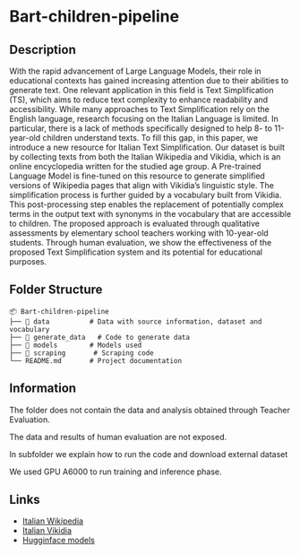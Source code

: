 # Bart-children-pipeline

## Description
With the rapid advancement of Large Language Models, their role in educational contexts has gained increasing attention due to their abilities to generate text. One relevant application in this field is Text Simplification (TS), which aims to reduce text complexity to enhance readability and accessibility. While many approaches to Text Simplification rely on the English language, research focusing on the Italian Language is limited. In particular, there is a lack of methods specifically designed to help 8- to 11-year-old children understand texts. To fill this gap, in this paper, we introduce a new resource for Italian Text Simplification. Our dataset is built by collecting texts from both the Italian Wikipedia and Vikidia, which is an online encyclopedia written for the studied age group. A Pre-trained Language Model is fine-tuned on this resource to generate simplified versions of Wikipedia pages that align with Vikidia’s linguistic style. The simplification process is further guided by a vocabulary built from Vikidia. This post-processing step enables the replacement of potentially complex terms in the output text with synonyms in the vocabulary that are accessible to children. The proposed approach is evaluated through qualitative assessments by elementary school teachers working with 10-year-old students. Through human evaluation, we show the effectiveness of the proposed Text Simplification system and its potential for educational purposes.

## Folder Structure

```
📦 Bart-children-pipeline
├── 📂 data          # Data with source information, dataset and vocabulary
├── 📂 generate_data   # Code to generate data 
├── 📂 models        # Models used
├── 📂 scraping       # Scraping code
└── README.md       # Project documentation
```

## Information

The folder does not contain the data and analysis obtained through Teacher Evaluation.

The data and results of human evaluation are not exposed.

In subfolder we explain how to run the code and download external dataset

We used GPU A6000 to run training and inference phase.

## Links
- [Italian Wikipedia](https://it.wikipedia.org/wiki/Pagina_principale)
- [Italian Vikidia](https://it.vikidia.org/wiki/Pagina_principale)
- [Hugginface models](https://huggingface.co/)
